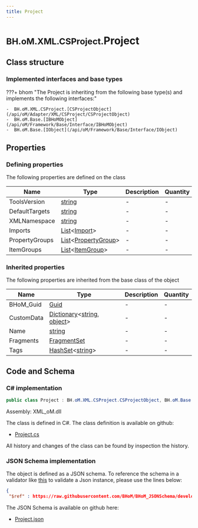 ```yaml
---
title: Project
---
```


# <small>BH.oM.XML.CSProject.</small>**Project**



## Class structure

### Implemented interfaces and base types

???+ bhom "The Project is inheriting from the following base type(s) and implements the following interfaces:"

    -  BH.oM.XML.CSProject.[CSProjectObject](/api/oM/Adapter/XML/CSProject/CSProjectObject)
    -  BH.oM.Base.[IBHoMObject](/api/oM/Framework/Base/Interface/IBHoMObject)
    -  BH.oM.Base.[IObject](/api/oM/Framework/Base/Interface/IObject)


## Properties



### Defining properties

The following properties are defined on the class

| Name             | Type             | Description      | Quantity         |
|------------------|------------------|------------------|------------------|
| ToolsVersion | [string](https://learn.microsoft.com/en-us/dotnet/api/System.String?view=netstandard-2.0) | - | - |
| DefaultTargets | [string](https://learn.microsoft.com/en-us/dotnet/api/System.String?view=netstandard-2.0) | - | - |
| XMLNamespace | [string](https://learn.microsoft.com/en-us/dotnet/api/System.String?view=netstandard-2.0) | - | - |
| Imports | [List](https://learn.microsoft.com/en-us/dotnet/api/System.Collections.Generic.List-1?view=netstandard-2.0)&lt;[Import](/api/oM/Adapter/XML/CSProject/Import)&gt; | - | - |
| PropertyGroups | [List](https://learn.microsoft.com/en-us/dotnet/api/System.Collections.Generic.List-1?view=netstandard-2.0)&lt;[PropertyGroup](/api/oM/Adapter/XML/CSProject/PropertyGroup/PropertyGroup)&gt; | - | - |
| ItemGroups | [List](https://learn.microsoft.com/en-us/dotnet/api/System.Collections.Generic.List-1?view=netstandard-2.0)&lt;[ItemGroup](/api/oM/Adapter/XML/CSProject/ItemGroup/ItemGroup)&gt; | - | - |


### Inherited properties
The following properties are inherited from the base class of the object

| Name             | Type             | Description      | Quantity         |
|------------------|------------------|------------------|------------------|
| BHoM_Guid | [Guid](https://learn.microsoft.com/en-us/dotnet/api/System.Guid?view=netstandard-2.0) | - | - |
| CustomData | [Dictionary](https://learn.microsoft.com/en-us/dotnet/api/System.Collections.Generic.Dictionary-2?view=netstandard-2.0)&lt;[string](https://learn.microsoft.com/en-us/dotnet/api/System.String?view=netstandard-2.0), [object](https://learn.microsoft.com/en-us/dotnet/api/System.Object?view=netstandard-2.0)&gt; | - | - |
| Name | [string](https://learn.microsoft.com/en-us/dotnet/api/System.String?view=netstandard-2.0) | - | - |
| Fragments | [FragmentSet](/api/oM/Framework/Base/FragmentSet) | - | - |
| Tags | [HashSet](https://learn.microsoft.com/en-us/dotnet/api/System.Collections.Generic.HashSet-1?view=netstandard-2.0)&lt;[string](https://learn.microsoft.com/en-us/dotnet/api/System.String?view=netstandard-2.0)&gt; | - | - |


## Code and Schema

### C# implementation

``` C# title="C#"
public class Project : BH.oM.XML.CSProject.CSProjectObject, BH.oM.Base.IBHoMObject, BH.oM.Base.IObject
```

Assembly: XML_oM.dll

The class is defined in C#. The class definition is available on github:

- [Project.cs](https://github.com/BHoM/XML_Toolkit/blob/develop/XML_oM/CSProject\Project.cs)

All history and changes of the class can be found by inspection the history.
### JSON Schema implementation

The object is defined as a JSON schema. To reference the schema in a validator like [this](https://www.jsonschemavalidator.net/) to validate a Json instance, please use the lines below:

``` json title="JSON Schema"
{
 "$ref" : https://raw.githubusercontent.com/BHoM/BHoM_JSONSchema/develop/XML_oM/CSProject/Project.json}
```

The JSON Schema is available on github here:

- [Project.json](https://github.com/BHoM/BHoM_JSONSchema/blob/develop/XML_oM/CSProject/Project.json)
